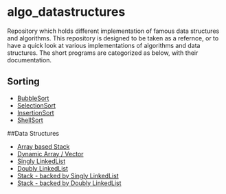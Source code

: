 # algo_datastructures
Repository which holds different implementation of famous data structures and algorithms. This repository is designed to be taken as a refernce, or to have a quick look at various implementations of algorithms and data structures. The short programs are categorized as below, with their documentation. 

## Sorting
* [BubbleSort](src/algo/sort/BubbleSort.java)
* [SelectionSort](src/algo/sort/SelectionSort.java)
* [InsertionSort]((src/algo/sort/InsertionSort.java))
* [ShellSort]((src/algo/sort/ShellSort.java))

##Data Structures
* [Array based Stack](src/data/structure/Stack.java)
* [Dynamic Array / Vector ](src/data/structure/Vector.java)
* [Singly LinkedList](src/data/structure/SinglyLinkedList.java)
* [Doubly LinkedList](src/data/structure/DoublyLinkedList.java)
* [Stack - backed by Singly LinkedList](src/data/structure/StackSLL.java)
* [Stack - backed by Doubly LinkedList](src/data/structure/StackDLL.java)
